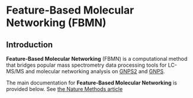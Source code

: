 # Feature-Based Molecular Networking (FBMN)

## Introduction

**Feature-Based Molecular Networking** (FBMN) is a computational method that bridges popular mass spectrometry data processing tools for LC-MS/MS and molecular networking analysis on [GNPS2](https://gnps2.org) and [GNPS](http://gnps.ucsd.edu). 

The main documentation for **Feature-Based Molecular Networking** is provided below. See [the Nature Methods article](https://www.nature.com/articles/s41592-020-0933-6)



